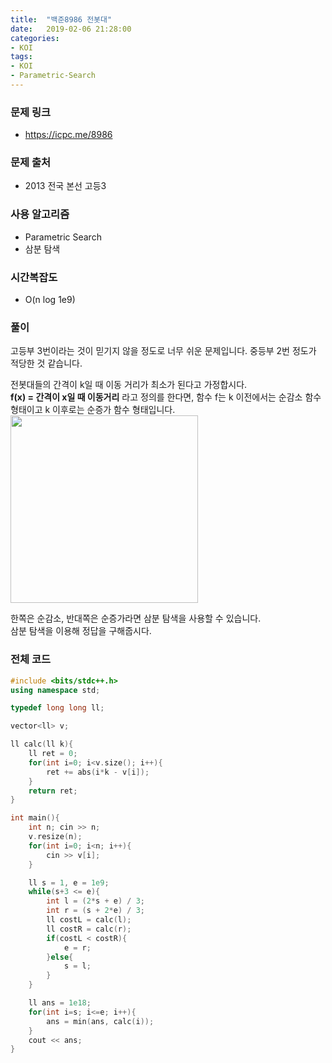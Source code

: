 ```yaml
---
title:  "백준8986 전봇대"
date:   2019-02-06 21:28:00
categories:
- KOI
tags:
- KOI
- Parametric-Search
---
```


### 문제 링크
* https://icpc.me/8986

### 문제 출처
* 2013 전국 본선 고등3

### 사용 알고리즘
* Parametric Search
* 삼분 탐색

### 시간복잡도
* O(n log 1e9)

### 풀이
고등부 3번이라는 것이 믿기지 않을 정도로 너무 쉬운 문제입니다. 중등부 2번 정도가 적당한 것 같습니다.

전봇대들의 간격이 k일 때 이동 거리가 최소가 된다고 가정합시다.<br>
<b>f(x) = 간격이 x일 때 이동거리</b> 라고 정의를 한다면, 함수 f는 k 이전에서는 순감소 함수 형태이고 k 이후로는 순증가 함수 형태입니다.<br>
<img src = "https://i.imgur.com/V0jNGiN.png" width = "300px">

한쪽은 순감소, 반대쪽은 순증가라면 삼분 탐색을 사용할 수 있습니다.<br>
삼분 탐색을 이용해 정답을 구해줍시다.

### 전체 코드
```cpp
#include <bits/stdc++.h>
using namespace std;

typedef long long ll;

vector<ll> v;

ll calc(ll k){
	ll ret = 0;
	for(int i=0; i<v.size(); i++){
		ret += abs(i*k - v[i]);
	}
	return ret;
}

int main(){
	int n; cin >> n;
	v.resize(n);
	for(int i=0; i<n; i++){
		cin >> v[i];
	}

	ll s = 1, e = 1e9;
	while(s+3 <= e){
		int l = (2*s + e) / 3;
		int r = (s + 2*e) / 3;
		ll costL = calc(l);
		ll costR = calc(r);
		if(costL < costR){
			e = r;
		}else{
			s = l;
		}
	}

	ll ans = 1e18;
	for(int i=s; i<=e; i++){
		ans = min(ans, calc(i));
	}
	cout << ans;
}
```
